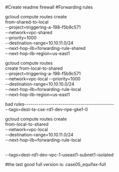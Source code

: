 #Create readme firewall
#Forwarding rules


gcloud compute routes create \
from-shared-to-local \
--project=triggering-a-198-f5b9c571 \
--network=vpc-shared \
--priority=1000 \
--destination-range=10.10.11.0/24 \
--next-hop-ilb=forwarding-rule-shared \
--next-hop-ilb-region=us-east1



gcloud compute routes \
create from-local-to-shared \
--project=triggering-a-198-f5b9c571 \
--network=vpc-local --priority=1000 \
--destination-range=10.10.10.0/24 \
--next-hop-ilb=forwarding-rule-local \
--next-hop-ilb-region=us-east1
















bad rules---------------------------------------------
\
--tags=dest-ta-cse-rd1-dev-npe-gke1-0



gcloud compute routes create \
from-local-to-shared \
--network=vpc-local \
--destination-range=10.10.11.0/24  \
--next-hop-ilb=forwarding-rule-local






\
--tags=dest-rd1-dev-vpc-1-useast1-subnet1-isolated



#the last good full version is: case05_equifax-full